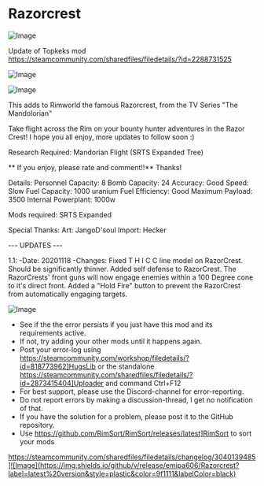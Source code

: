 # Razorcrest

![Image](https://i.imgur.com/buuPQel.png)

Update of Topkeks mod https://steamcommunity.com/sharedfiles/filedetails/?id=2288731525

![Image](https://i.imgur.com/pufA0kM.png)

	
![Image](https://i.imgur.com/Z4GOv8H.png)

This adds to Rimworld the famous Razorcrest, from the TV Series "The Mandolorian"

Take flight across the Rim on your bounty hunter adventures in the Razor Crest! I hope you all enjoy, more updates to follow soon :)

Research Required: Mandorian Flight (SRTS Expanded Tree)

 ** If you enjoy, please rate and comment!!** Thanks!


Details:
Personnel Capacity: 8
Bomb Capacity: 24
Accuracy: Good
Speed: Slow
Fuel Capacity: 1000 uranium
Fuel Efficiency: Good
Maximum Payload: 3500
Internal Powerplant: 1000w

Mods required:
SRTS Expanded

Special Thanks:
Art: JangoD'soul
Import: Hecker

--- UPDATES ---

1.1:
-Date: 20201118
-Changes:
Fixed T H I C C line model on RazorCrest. Should be significantly thinner.
Added self defense to RazorCrest. The RazorCrests' front guns will now engage enemies within a 100 Degree cone to it's direct front. 
Added a "Hold Fire" button to prevent the RazorCrest from automatically engaging targets.

![Image](https://i.imgur.com/PwoNOj4.png)



-  See if the the error persists if you just have this mod and its requirements active.
-  If not, try adding your other mods until it happens again.
-  Post your error-log using https://steamcommunity.com/workshop/filedetails/?id=818773962]HugsLib or the standalone https://steamcommunity.com/sharedfiles/filedetails/?id=2873415404]Uploader and command Ctrl+F12
-  For best support, please use the Discord-channel for error-reporting.
-  Do not report errors by making a discussion-thread, I get no notification of that.
-  If you have the solution for a problem, please post it to the GitHub repository.
-  Use https://github.com/RimSort/RimSort/releases/latest]RimSort to sort your mods



https://steamcommunity.com/sharedfiles/filedetails/changelog/3040139485]![Image](https://img.shields.io/github/v/release/emipa606/Razorcrest?label=latest%20version&style=plastic&color=9f1111&labelColor=black)


